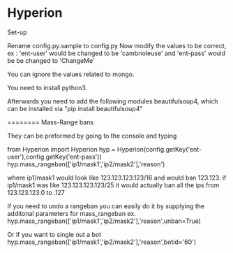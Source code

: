 Hyperion
========
Set-up

Rename config.py.sample to config.py
Now modify the values to be correct, ex : 'ent-user' would be changed to be 'cambrioleuse' and 'ent-pass' would be be changed to 'ChangeMe'

You can ignore the values related to mongo.

You need to install python3.

Afterwards you need to add the following modules
beautifulsoup4, which can be installed via "pip install beautifulsoup4"

========
Mass-Range bans

They can be preformed by going to the console and typing

from Hyperion import Hyperion
hyp = Hyperion(config.getKey('ent-user'),config.getKey('ent-pass'))
hyp.mass_rangeban(['ip1/mask1','ip2/mask2'],'reason')

where ip1/mask1 would look like 123.123.123.123/16 and would ban 123.123.
if ip1/mask1 was like 123.123.123.123/25 it would actually ban all the ips from 123.123.123.0 to .127

If you need to undo a rangeban you can easily do it by supplying the additonal parameters for mass_rangeban
ex. hyp.mass_rangeban(['ip1/mask1','ip2/mask2'],'reason',unban=True)

Or if you want to single out a bot
hyp.mass_rangeban(['ip1/mask1','ip2/mask2'],'reason',botid='60')
